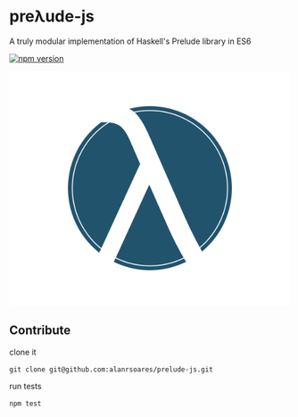 # preλude-js
A truly modular implementation of Haskell's Prelude library in ES6

[![npm version](https://badge.fury.io/js/prelude-es6.svg)](http://badge.fury.io/js/prelude-es6)

![alt tag](/logo2.png)

## Contribute

clone it
```
git clone git@github.com:alanrsoares/prelude-js.git
```

run tests
```
npm test
```
